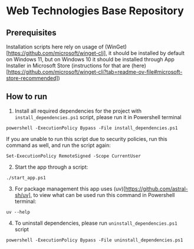 # Web Technologies Base Repository

## Prerequisites 
Installation scripts here rely on usage of (WinGet)[https://github.com/microsoft/winget-cli], it should be installed by default on Windows 11, but on Windows 10 it should be installed through App Installer in Microsoft Store (instructions for that are (here)[https://github.com/microsoft/winget-cli?tab=readme-ov-file#microsoft-store-recommended])

## How to run

1. Install all required dependencies for the project with `install_dependencies.ps1` script, please run it in Powershell terminal
```
powershell -ExecutionPolicy Bypass -File install_dependencies.ps1
```

If you are unable to run this script due to security policies, run this command as well, and run the script again:

```
Set-ExecutionPolicy RemoteSigned -Scope CurrentUser

```

2. Start the app through a script:

```
./start_app.ps1

```

3. For package management this app uses (uv)[https://github.com/astral-sh/uv], to view what can be used run this command in Powershell terminal:

```
uv --help
```

4. To uninstall dependencies, please run  `uninstall_dependencies.ps1` script
```
powershell -ExecutionPolicy Bypass -File uninstall_dependencies.ps1
```

